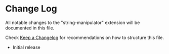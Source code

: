 # Change Log

All notable changes to the "string-manipulator" extension will be documented in this file.

Check [Keep a Changelog](http://keepachangelog.com/) for recommendations on how to structure this file.

- Initial release
